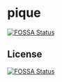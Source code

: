 # pique
[![FOSSA Status](https://app.fossa.com/api/projects/git%2Bgithub.com%2FLightSunrider%2Fpique.svg?type=shield)](https://app.fossa.com/projects/git%2Bgithub.com%2FLightSunrider%2Fpique?ref=badge_shield)



## License
[![FOSSA Status](https://app.fossa.com/api/projects/git%2Bgithub.com%2FLightSunrider%2Fpique.svg?type=large)](https://app.fossa.com/projects/git%2Bgithub.com%2FLightSunrider%2Fpique?ref=badge_large)